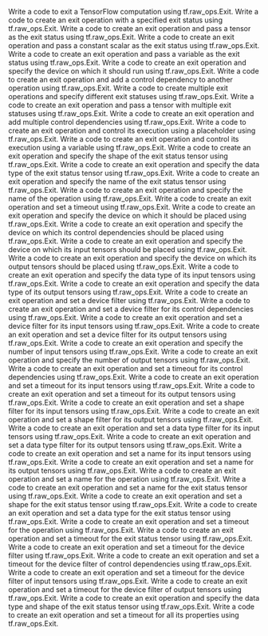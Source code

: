 Write a code to exit a TensorFlow computation using tf.raw_ops.Exit.
Write a code to create an exit operation with a specified exit status using tf.raw_ops.Exit.
Write a code to create an exit operation and pass a tensor as the exit status using tf.raw_ops.Exit.
Write a code to create an exit operation and pass a constant scalar as the exit status using tf.raw_ops.Exit.
Write a code to create an exit operation and pass a variable as the exit status using tf.raw_ops.Exit.
Write a code to create an exit operation and specify the device on which it should run using tf.raw_ops.Exit.
Write a code to create an exit operation and add a control dependency to another operation using tf.raw_ops.Exit.
Write a code to create multiple exit operations and specify different exit statuses using tf.raw_ops.Exit.
Write a code to create an exit operation and pass a tensor with multiple exit statuses using tf.raw_ops.Exit.
Write a code to create an exit operation and add multiple control dependencies using tf.raw_ops.Exit.
Write a code to create an exit operation and control its execution using a placeholder using tf.raw_ops.Exit.
Write a code to create an exit operation and control its execution using a variable using tf.raw_ops.Exit.
Write a code to create an exit operation and specify the shape of the exit status tensor using tf.raw_ops.Exit.
Write a code to create an exit operation and specify the data type of the exit status tensor using tf.raw_ops.Exit.
Write a code to create an exit operation and specify the name of the exit status tensor using tf.raw_ops.Exit.
Write a code to create an exit operation and specify the name of the operation using tf.raw_ops.Exit.
Write a code to create an exit operation and set a timeout using tf.raw_ops.Exit.
Write a code to create an exit operation and specify the device on which it should be placed using tf.raw_ops.Exit.
Write a code to create an exit operation and specify the device on which its control dependencies should be placed using tf.raw_ops.Exit.
Write a code to create an exit operation and specify the device on which its input tensors should be placed using tf.raw_ops.Exit.
Write a code to create an exit operation and specify the device on which its output tensors should be placed using tf.raw_ops.Exit.
Write a code to create an exit operation and specify the data type of its input tensors using tf.raw_ops.Exit.
Write a code to create an exit operation and specify the data type of its output tensors using tf.raw_ops.Exit.
Write a code to create an exit operation and set a device filter using tf.raw_ops.Exit.
Write a code to create an exit operation and set a device filter for its control dependencies using tf.raw_ops.Exit.
Write a code to create an exit operation and set a device filter for its input tensors using tf.raw_ops.Exit.
Write a code to create an exit operation and set a device filter for its output tensors using tf.raw_ops.Exit.
Write a code to create an exit operation and specify the number of input tensors using tf.raw_ops.Exit.
Write a code to create an exit operation and specify the number of output tensors using tf.raw_ops.Exit.
Write a code to create an exit operation and set a timeout for its control dependencies using tf.raw_ops.Exit.
Write a code to create an exit operation and set a timeout for its input tensors using tf.raw_ops.Exit.
Write a code to create an exit operation and set a timeout for its output tensors using tf.raw_ops.Exit.
Write a code to create an exit operation and set a shape filter for its input tensors using tf.raw_ops.Exit.
Write a code to create an exit operation and set a shape filter for its output tensors using tf.raw_ops.Exit.
Write a code to create an exit operation and set a data type filter for its input tensors using tf.raw_ops.Exit.
Write a code to create an exit operation and set a data type filter for its output tensors using tf.raw_ops.Exit.
Write a code to create an exit operation and set a name for its input tensors using tf.raw_ops.Exit.
Write a code to create an exit operation and set a name for its output tensors using tf.raw_ops.Exit.
Write a code to create an exit operation and set a name for the operation using tf.raw_ops.Exit.
Write a code to create an exit operation and set a name for the exit status tensor using tf.raw_ops.Exit.
Write a code to create an exit operation and set a shape for the exit status tensor using tf.raw_ops.Exit.
Write a code to create an exit operation and set a data type for the exit status tensor using tf.raw_ops.Exit.
Write a code to create an exit operation and set a timeout for the operation using tf.raw_ops.Exit.
Write a code to create an exit operation and set a timeout for the exit status tensor using tf.raw_ops.Exit.
Write a code to create an exit operation and set a timeout for the device filter using tf.raw_ops.Exit.
Write a code to create an exit operation and set a timeout for the device filter of control dependencies using tf.raw_ops.Exit.
Write a code to create an exit operation and set a timeout for the device filter of input tensors using tf.raw_ops.Exit.
Write a code to create an exit operation and set a timeout for the device filter of output tensors using tf.raw_ops.Exit.
Write a code to create an exit operation and specify the data type and shape of the exit status tensor using tf.raw_ops.Exit.
Write a code to create an exit operation and set a timeout for all its properties using tf.raw_ops.Exit.